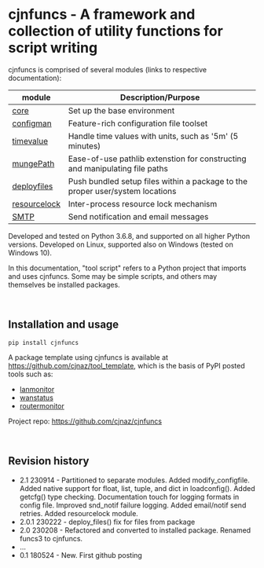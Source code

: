 # cjnfuncs - A framework and collection of utility functions for script writing

cjnfuncs is comprised of several modules (links to respective documentation):

module | Description/Purpose
--|--
[core](./core.md)               | Set up the base environment
[configman](./configman.md)     | Feature-rich configuration file toolset
[timevalue](./timevalue.md)     | Handle time values with units, such as '5m' (5 minutes)
[mungePath](./mungePath.md)     | Ease-of-use pathlib extenstion for constructing and manipulating file paths
[deployfiles](./deployfiles.md) | Push bundled setup files within a package to the proper user/system locations
[resourcelock](./resourcelock.md) | Inter-process resource lock mechanism
[SMTP](./SMTP.md)               | Send notification and email messages

Developed and tested on Python 3.6.8, and supported on all higher Python versions.
Developed on Linux, supported also on Windows (tested on Windows 10).

In this documentation, "tool script" refers to a Python project that imports and uses cjnfuncs. Some may be simple scripts, and others may themselves be installed packages.

<br/>

## Installation and usage

```
pip install cjnfuncs
```

A package template using cjnfuncs is available at https://github.com/cjnaz/tool_template, which 
is the basis of PyPI posted tools such as:
  - [lanmonitor](https://pypi.org/project/lanmonitor/)
  - [wanstatus](https://pypi.org/project/wanstatus/)
  - [routermonitor](https://pypi.org/project/routermonitor/)

Project repo:  https://github.com/cjnaz/cjnfuncs

<br/>

## Revision history
- 2.1 230914 - Partitioned to separate modules.
  Added modify_configfile. 
  Added native support for float, list, tuple, and dict in loadconfig(). 
  Added getcfg() type checking. 
  Documentation touch for logging formats in config file. 
  Improved snd_notif failure logging. 
  Added email/notif send retries.
  Added resourcelock module.
- 2.0.1 230222 - deploy_files() fix for files from package
- 2.0 230208 - Refactored and converted to installed package.  Renamed funcs3 to cjnfuncs.
- ...
- 0.1 180524 - New.  First github posting